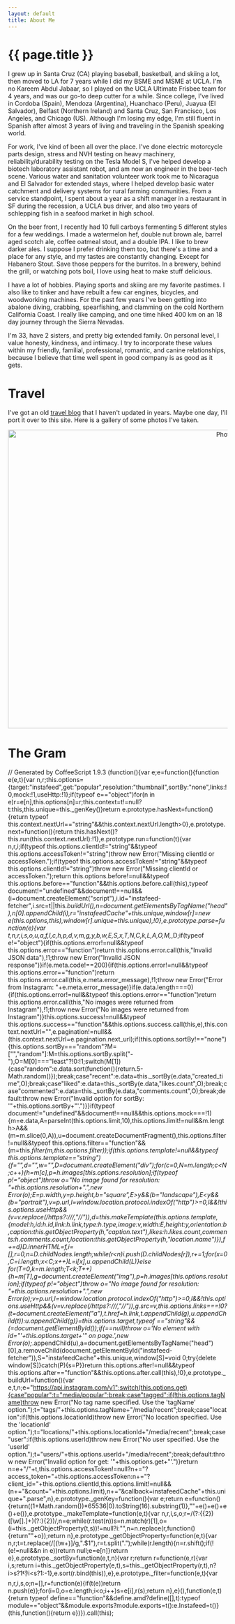 ```yaml
---
layout: default
title: About Me
---
```


# {{ page.title }}

I grew up in Santa Cruz (CA) playing baseball, basketball, and skiing a lot, then moved to LA for 7 years while I did my BSME and MSME at UCLA. I'm no Kareem Abdul Jabaar, so I played on the UCLA Ultimate Frisbee team for 4 years, and was our go-to deep cutter for a while. Since college, I've lived in Cordoba (Spain), Mendoza (Argentina), Huanchaco (Peru), Juayua (El Salvador), Belfast (Northern Ireland) and Santa Cruz, San Francisco, Los Angeles, and Chicago (US). Although I'm losing my edge, I'm still fluent in Spanish after almost 3 years of living and traveling in the Spanish speaking world.

For work, I've kind of been all over the place. I've done electric motorcycle parts design, stress and NVH testing on heavy machinery, reliability/durability testing on the Tesla Model S, I've helped develop a biotech laboratory assistant robot, and am now an engineer in the beer-tech scene. Various water and sanitation volunteer work took me to Nicaragua and El Salvador for extended stays, where I helped develop basic water catchment and delivery systems for rural farming communities. From a service standpoint, I spent about a year as a shift manager in a restaurant in SF during the recession, a UCLA bus driver, and also two years of schlepping fish in a seafood market in high school.

On the beer front, I recently had 10 full carboys fermenting 5 different styles for a few weddings. I made a watermelon hef, double nut brown ale, barrel aged scotch ale, coffee oatmeal stout, and a double IPA. I like to brew darker ales. I suppose I prefer drinking them too, but there's a time and a place for any style, and my tastes are constantly changing. Except for Habanero Stout. Save those peppers for the burritos. In a brewery, behind the grill, or watching pots boil, I love using heat to make stuff delicious.

I have a lot of hobbies. Playing sports and skiing are my favorite pastimes. I also like to tinker and have rebuilt a few car engines, bicycles, and woodworking machines. For the past few years I've been getting into abalone diving, crabbing, spearfishing, and clamming on the cold Northern California Coast. I really like camping, and one time hiked 400 km on an 18 day journey through the Sierra Nevadas.

I'm 33, have 2 sisters, and pretty big extended family. On personal level, I value honesty, kindness, and intimacy. I try to incorporate these values within my friendly, familial, professional, romantic, and canine relationships, because I believe that time well spent in good company is as good as it gets.

# Travel

I've got an old [travel blog](http://codybadgertravel.blogspot.com/) that I haven't updated in years. Maybe one day, I'll port it over to this site. Here is a gallery of some photos I've taken.

<center><a data-flickr-embed="true"  href="https://www.flickr.com/photos/codybadger/albums/72157622818168699" title="Photography"><img src="https://c2.staticflickr.com/3/2553/4163636409_09ffa7c739_b.jpg" width="1024" height="685" alt="Photography"></a><script async src="//embedr.flickr.com/assets/client-code.js" charset="utf-8"></script></center>

# The Gram

// Generated by CoffeeScript 1.9.3
(function(){var e;e=function(){function e(e,t){var n,r;this.options={target:"instafeed",get:"popular",resolution:"thumbnail",sortBy:"none",links:!0,mock:!1,useHttp:!1};if(typeof e=="object")for(n in e)r=e[n],this.options[n]=r;this.context=t!=null?t:this,this.unique=this._genKey()}return e.prototype.hasNext=function(){return typeof this.context.nextUrl=="string"&&this.context.nextUrl.length>0},e.prototype.next=function(){return this.hasNext()?this.run(this.context.nextUrl):!1},e.prototype.run=function(t){var n,r,i;if(typeof this.options.clientId!="string"&&typeof this.options.accessToken!="string")throw new Error("Missing clientId or accessToken.");if(typeof this.options.accessToken!="string"&&typeof this.options.clientId!="string")throw new Error("Missing clientId or accessToken.");return this.options.before!=null&&typeof this.options.before=="function"&&this.options.before.call(this),typeof document!="undefined"&&document!==null&&(i=document.createElement("script"),i.id="instafeed-fetcher",i.src=t||this._buildUrl(),n=document.getElementsByTagName("head"),n[0].appendChild(i),r="instafeedCache"+this.unique,window[r]=new e(this.options,this),window[r].unique=this.unique),!0},e.prototype.parse=function(e){var t,n,r,i,s,o,u,a,f,l,c,h,p,d,v,m,g,y,b,w,E,S,x,T,N,C,k,L,A,O,M,_,D;if(typeof e!="object"){if(this.options.error!=null&&typeof this.options.error=="function")return this.options.error.call(this,"Invalid JSON data"),!1;throw new Error("Invalid JSON response")}if(e.meta.code!==200){if(this.options.error!=null&&typeof this.options.error=="function")return this.options.error.call(this,e.meta.error_message),!1;throw new Error("Error from Instagram: "+e.meta.error_message)}if(e.data.length===0){if(this.options.error!=null&&typeof this.options.error=="function")return this.options.error.call(this,"No images were returned from Instagram"),!1;throw new Error("No images were returned from Instagram")}this.options.success!=null&&typeof this.options.success=="function"&&this.options.success.call(this,e),this.context.nextUrl="",e.pagination!=null&&(this.context.nextUrl=e.pagination.next_url);if(this.options.sortBy!=="none"){this.options.sortBy==="random"?M=["","random"]:M=this.options.sortBy.split("-"),O=M[0]==="least"?!0:!1;switch(M[1]){case"random":e.data.sort(function(){return.5-Math.random()});break;case"recent":e.data=this._sortBy(e.data,"created_time",O);break;case"liked":e.data=this._sortBy(e.data,"likes.count",O);break;case"commented":e.data=this._sortBy(e.data,"comments.count",O);break;default:throw new Error("Invalid option for sortBy: '"+this.options.sortBy+"'.")}}if(typeof document!="undefined"&&document!==null&&this.options.mock===!1){m=e.data,A=parseInt(this.options.limit,10),this.options.limit!=null&&m.length>A&&(m=m.slice(0,A)),u=document.createDocumentFragment(),this.options.filter!=null&&typeof this.options.filter=="function"&&(m=this._filter(m,this.options.filter));if(this.options.template!=null&&typeof this.options.template=="string"){f="",d="",w="",D=document.createElement("div");for(c=0,N=m.length;c<N;c++){h=m[c],p=h.images[this.options.resolution];if(typeof p!="object")throw o="No image found for resolution: "+this.options.resolution+".",new Error(o);E=p.width,y=p.height,b="square",E>y&&(b="landscape"),E<y&&(b="portrait"),v=p.url,l=window.location.protocol.indexOf("http")>=0,l&&!this.options.useHttp&&(v=v.replace(/https?:\/\//,"//")),d=this._makeTemplate(this.options.template,{model:h,id:h.id,link:h.link,type:h.type,image:v,width:E,height:y,orientation:b,caption:this._getObjectProperty(h,"caption.text"),likes:h.likes.count,comments:h.comments.count,location:this._getObjectProperty(h,"location.name")}),f+=d}D.innerHTML=f,i=[],r=0,n=D.childNodes.length;while(r<n)i.push(D.childNodes[r]),r+=1;for(x=0,C=i.length;x<C;x++)L=i[x],u.appendChild(L)}else for(T=0,k=m.length;T<k;T++){h=m[T],g=document.createElement("img"),p=h.images[this.options.resolution];if(typeof p!="object")throw o="No image found for resolution: "+this.options.resolution+".",new Error(o);v=p.url,l=window.location.protocol.indexOf("http")>=0,l&&!this.options.useHttp&&(v=v.replace(/https?:\/\//,"//")),g.src=v,this.options.links===!0?(t=document.createElement("a"),t.href=h.link,t.appendChild(g),u.appendChild(t)):u.appendChild(g)}_=this.options.target,typeof _=="string"&&(_=document.getElementById(_));if(_==null)throw o='No element with id="'+this.options.target+'" on page.',new Error(o);_.appendChild(u),a=document.getElementsByTagName("head")[0],a.removeChild(document.getElementById("instafeed-fetcher")),S="instafeedCache"+this.unique,window[S]=void 0;try{delete window[S]}catch(P){s=P}}return this.options.after!=null&&typeof this.options.after=="function"&&this.options.after.call(this),!0},e.prototype._buildUrl=function(){var e,t,n;e="https://api.instagram.com/v1";switch(this.options.get){case"popular":t="media/popular";break;case"tagged":if(!this.options.tagName)throw new Error("No tag name specified. Use the 'tagName' option.");t="tags/"+this.options.tagName+"/media/recent";break;case"location":if(!this.options.locationId)throw new Error("No location specified. Use the 'locationId' option.");t="locations/"+this.options.locationId+"/media/recent";break;case"user":if(!this.options.userId)throw new Error("No user specified. Use the 'userId' option.");t="users/"+this.options.userId+"/media/recent";break;default:throw new Error("Invalid option for get: '"+this.options.get+"'.")}return n=e+"/"+t,this.options.accessToken!=null?n+="?access_token="+this.options.accessToken:n+="?client_id="+this.options.clientId,this.options.limit!=null&&(n+="&count="+this.options.limit),n+="&callback=instafeedCache"+this.unique+".parse",n},e.prototype._genKey=function(){var e;return e=function(){return((1+Math.random())*65536|0).toString(16).substring(1)},""+e()+e()+e()+e()},e.prototype._makeTemplate=function(e,t){var n,r,i,s,o;r=/(?:\{{2})([\w\[\]\.]+)(?:\}{2})/,n=e;while(r.test(n))s=n.match(r)[1],o=(i=this._getObjectProperty(t,s))!=null?i:"",n=n.replace(r,function(){return""+o});return n},e.prototype._getObjectProperty=function(e,t){var n,r;t=t.replace(/\[(\w+)\]/g,".$1"),r=t.split(".");while(r.length){n=r.shift();if(!(e!=null&&n in e))return null;e=e[n]}return e},e.prototype._sortBy=function(e,t,n){var r;return r=function(e,r){var i,s;return i=this._getObjectProperty(e,t),s=this._getObjectProperty(r,t),n?i>s?1:-1:i<s?1:-1},e.sort(r.bind(this)),e},e.prototype._filter=function(e,t){var n,r,i,s,o;n=[],r=function(e){if(t(e))return n.push(e)};for(i=0,o=e.length;i<o;i++)s=e[i],r(s);return n},e}(),function(e,t){return typeof define=="function"&&define.amd?define([],t):typeof module=="object"&&module.exports?module.exports=t():e.Instafeed=t()}(this,function(){return e})}).call(this);
